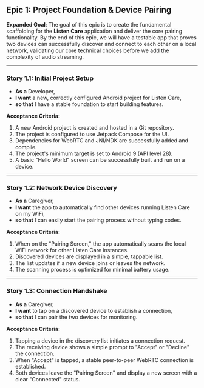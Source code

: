 ## Epic 1: Project Foundation & Device Pairing

**Expanded Goal**: The goal of this epic is to create the fundamental scaffolding for the **Listen Care** application and deliver the core pairing functionality. By the end of this epic, we will have a testable app that proves two devices can successfully discover and connect to each other on a local network, validating our core technical choices before we add the complexity of audio streaming.

---

### Story 1.1: Initial Project Setup

- **As a** Developer,
- **I want** a new, correctly configured Android project for Listen Care,
- **so that** I have a stable foundation to start building features.

**Acceptance Criteria:**

1. A new Android project is created and hosted in a Git repository.
2. The project is configured to use Jetpack Compose for the UI.
3. Dependencies for WebRTC and JNI/NDK are successfully added and compile.
4. The project's minimum target is set to Android 9 (API level 28).
5. A basic "Hello World" screen can be successfully built and run on a device.

---

### Story 1.2: Network Device Discovery

- **As a** Caregiver,
- **I want** the app to automatically find other devices running Listen Care on my WiFi,
- **so that** I can easily start the pairing process without typing codes.

**Acceptance Criteria:**

1. When on the "Pairing Screen," the app automatically scans the local WiFi network for other Listen Care instances.
2. Discovered devices are displayed in a simple, tappable list.
3. The list updates if a new device joins or leaves the network.
4. The scanning process is optimized for minimal battery usage.

---

### Story 1.3: Connection Handshake

- **As a** Caregiver,
- **I want** to tap on a discovered device to establish a connection,
- **so that** I can pair the two devices for monitoring.

**Acceptance Criteria:**

1. Tapping a device in the discovery list initiates a connection request.
2. The receiving device shows a simple prompt to "Accept" or "Decline" the connection.
3. When "Accept" is tapped, a stable peer-to-peer WebRTC connection is established.
4. Both devices leave the "Pairing Screen" and display a new screen with a clear "Connected" status.
